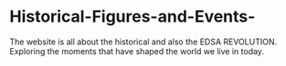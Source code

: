 # Historical-Figures-and-Events-
The website  is all about the historical and also the EDSA REVOLUTION. Exploring the moments that have shaped the world we live in today.
